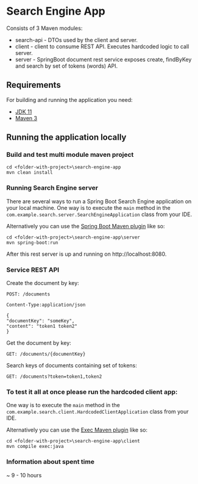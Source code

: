 # Search Engine App
Consists of 3 Maven modules:

* search-api - DTOs used by the client and server.
* client     - client to consume REST API. Executes hardcoded logic to call server.
* server     - SpringBoot document rest service exposes create, findByKey and search by set of tokens (words) API.


## Requirements

For building and running the application you need:

- [JDK 11](https://www.codejava.net/java-se/download-and-install-java-11-openjdk-and-oracle-jdk)
- [Maven 3](https://maven.apache.org)

## Running the application locally

### Build and test multi module maven project 

```shell
cd <folder-with-project>\search-engine-app
mvn clean install
```

### Running Search Engine server

There are several ways to run a Spring Boot Search Engine application on your local machine. One way is to execute the `main` method in the `com.example.search.server.SearchEngineApplication` class from your IDE.

Alternatively you can use the [Spring Boot Maven plugin](https://docs.spring.io/spring-boot/docs/current/reference/html/build-tool-plugins-maven-plugin.html) like so:
```shell
cd <folder-with-project>\search-engine-app\server
mvn spring-boot:run
```
After this rest server is up and running on http://localhost:8080.

### Service REST API

Create the document by key:

```
POST: /documents

Content-Type:application/json

{
"documentKey": "someKey",
"content": "token1 token2"
}
```

Get the document by key:
```
GET: /documents/{documentKey}

```

Search keys of documents containing set of tokens:
```
GET: /documents?token=token1,token2

```

### To test it all at once please run the hardcoded client app:

One way is to execute the `main` method in the `com.example.search.client.HardcodedClientApplication` class from your IDE.

Alternatively you can use the [Exec Maven plugin](https://www.mojohaus.org/exec-maven-plugin/) like so:

```shell
cd <folder-with-project>\search-engine-app\client
mvn compile exec:java
```

### Information about spent time

~ 9 - 10 hours 

